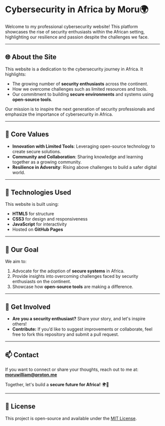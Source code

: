 # Cybersecurity in Africa by Moru🌍  
Welcome to my professional cybersecurity website! This platform showcases the rise of security enthusiasts within the African setting, highlighting our resilience and passion despite the challenges we face.  

---

## 🌐 About the Site  
This website is a dedication to the cybersecurity journey in Africa. It highlights:  
- The growing number of **security enthusiasts** across the continent.  
- How we overcome challenges such as limited resources and tools.  
- Our commitment to building **secure environments** and systems using **open-source tools**.  

Our mission is to inspire the next generation of security professionals and emphasize the importance of cybersecurity in Africa.  

---

## 🔑 Core Values  
- **Innovation with Limited Tools**: Leveraging open-source technology to create secure solutions.  
- **Community and Collaboration**: Sharing knowledge and learning together as a growing community.  
- **Resilience in Adversity**: Rising above challenges to build a safer digital world.  

---

## 🔧 Technologies Used  
This website is built using:  
- **HTML5** for structure  
- **CSS3** for design and responsiveness  
- **JavaScript** for interactivity  
- Hosted on **GitHub Pages**  

---

## 🌟 Our Goal  
We aim to:  
1. Advocate for the adoption of **secure systems** in Africa.  
2. Provide insights into overcoming challenges faced by security enthusiasts on the continent.  
3. Showcase how **open-source tools** are making a difference.  

---

## 🤝 Get Involved  
- **Are you a security enthusiast?** Share your story, and let's inspire others!  
- **Contribute:** If you’d like to suggest improvements or collaborate, feel free to fork this repository and submit a pull request.  

---

## 📫 Contact  
If you want to connect or share your thoughts, reach out to me at: **moruwilliam@proton.me**   

Together, let's build a **secure future for Africa!** 🌍🔐  

---

## 📜 License  
This project is open-source and available under the [MIT License](LICENSE).  
